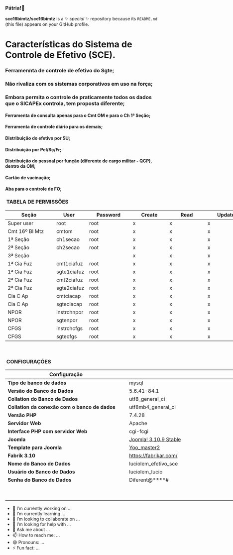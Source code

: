 ### Pátria!👋


**sce16bimtz/sce16bimtz** is a ✨ _special_ ✨ repository because its `README.md` (this file) appears on your GitHub profile.

# Características do Sistema de Controle de Efetivo (SCE).
### Ferramennta de controle de efetivo do Sgte;
### Não rivaliza com os sistemas corporativos em uso na força;
### Embora permita o controle de praticamente todos os dados que o SICAPEx controla, tem proposta diferente;
#### Ferramenta de consulta apenas para o Cmt OM e para o Ch 1ª Seção;
#### Ferramenta de controle diário para os demais;
#### Distribuição do efetivo por SU;
#### Distribuição por Pel/Sç/Fr;
#### Distribuição do pessoal por função (diferente de cargo militar - QCP), dentro da OM;
#### Cartão de vacinação;
#### Aba para o controle de FO;


<h3> TABELA DE PERMISSÕES</h3>
<table class="table table-striped" style="width: 1187px;">
<thead>
<tr style="height: 15px;">
<th style="width: 1144.09px; height: 15px;">Seção</th>
<th style="width: 10px; height: 15px;">User </th>
<th style="width: 674px; height: 15px;">Password</th>
<th style="width: 621px; text-align: center; height: 15px;"> Create</th>
<th style="width: 830px; text-align: center; height: 15px;"> Read</th>
<th style="width: 723px; text-align: center; height: 15px;"> Update</th>
<th style="width: 578px; text-align: center; height: 15px;">Delete </th>
<th style="width: 1153px; text-align: center; height: 15px;">Disable record</th>
<th style="width: 961px; text-align: center; height: 15px;">Enable record</th>
</tr>
</thead>
<tbody>
<tr style="height: 15px;">
<td style="width: 1144.09px; height: 15px; text-align: left;">Super user</td>
<td style="width: 10px; height: 15px;"> root</td>
<td style="width: 674px; height: 15px;">root</td>
<td style="width: 621px; height: 15px; text-align: left;">x </td>
<td style="width: 830px; height: 15px; text-align: left;">x </td>
<td style="width: 723px; height: 15px; text-align: left;">x </td>
<td style="width: 578px; height: 15px; text-align: left;">x</td>
<td style="width: 1153px; height: 15px; text-align: left;">x </td>
<td style="width: 961px; height: 15px; text-align: left;">x</td>
</tr>
<tr style="height: 15px;">
<td style="width: 1144.09px; height: 15px; text-align: left;">Cmt 16º BI Mtz</td>
<td style="width: 10px; height: 15px;"> cmtom</td>
<td style="width: 674px; height: 15px;">root</td>
<td style="width: 621px; height: 15px; text-align: left;">x</td>
<td style="width: 830px; height: 15px; text-align: left;">x</td>
<td style="width: 723px; height: 15px; text-align: left;">x</td>
<td style="width: 578px; height: 15px; text-align: left;">x</td>
<td style="width: 1153px; height: 15px; text-align: left;">x</td>
<td style="width: 961px; height: 15px; text-align: left;"> </td>
</tr>
<tr style="height: 15px;">
<td style="width: 1144.09px; height: 15px;">1ª Seção</td>
<td style="width: 10px; height: 15px;"> ch1secao</td>
<td style="width: 674px; height: 15px;">root</td>
<td style="width: 621px; height: 15px; text-align: left;">x</td>
<td style="width: 830px; height: 15px; text-align: left;">x</td>
<td style="width: 723px; height: 15px; text-align: left;">x</td>
<td style="width: 578px; height: 15px; text-align: left;">x </td>
<td style="width: 1153px; height: 15px; text-align: left;">x</td>
<td style="width: 961px; height: 15px; text-align: left;"> </td>
</tr>
<tr style="height: 15px;">
<td style="width: 1144.09px; height: 15px;">2ª Seção</td>
<td style="width: 10px; height: 15px;"> ch2secao</td>
<td style="width: 674px; height: 15px;">root</td>
<td style="width: 621px; height: 15px; text-align: left;">x</td>
<td style="width: 830px; height: 15px; text-align: left;">x</td>
<td style="width: 723px; height: 15px; text-align: left;">x</td>
<td style="width: 578px; height: 15px; text-align: left;"> </td>
<td style="width: 1153px; height: 15px; text-align: left;">x</td>
<td style="width: 961px; height: 15px; text-align: left;"> </td>
</tr>
<tr style="height: 15px;">
<td style="width: 1144.09px; height: 15px; text-align: left;">3ª Seção</td>
<td style="width: 10px; height: 15px;"> </td>
<td style="width: 674px; height: 15px;"> </td>
<td style="width: 621px; height: 15px; text-align: left;">x</td>
<td style="width: 830px; height: 15px; text-align: left;">x</td>
<td style="width: 723px; height: 15px; text-align: left;">x</td>
<td style="width: 578px; height: 15px; text-align: left;"> </td>
<td style="width: 1153px; height: 15px; text-align: left;">x</td>
<td style="width: 961px; height: 15px; text-align: left;"> </td>
</tr>
<tr style="height: 15px;">
<td style="width: 1144.09px; height: 15px; text-align: left;">1ª Cia Fuz</td>
<td style="width: 10px; height: 15px;"> cmt1ciafuz</td>
<td style="width: 674px; height: 15px;">root</td>
<td style="width: 621px; height: 15px; text-align: left;">x</td>
<td style="width: 830px; height: 15px; text-align: left;">x</td>
<td style="width: 723px; height: 15px; text-align: left;">x</td>
<td style="width: 578px; height: 15px; text-align: left;"> </td>
<td style="width: 1153px; height: 15px; text-align: left;">x</td>
<td style="width: 961px; height: 15px; text-align: left;"> </td>
</tr>
<tr style="height: 15px;">
<td style="width: 1144.09px; height: 15px; text-align: left;">1ª Cia Fuz</td>
<td style="width: 10px; height: 15px;"> sgte1ciafuz</td>
<td style="width: 674px; height: 15px;">root</td>
<td style="width: 621px; height: 15px; text-align: left;">x</td>
<td style="width: 830px; height: 15px; text-align: left;">x</td>
<td style="width: 723px; height: 15px; text-align: left;">x</td>
<td style="width: 578px; height: 15px; text-align: left;"> </td>
<td style="width: 1153px; height: 15px; text-align: left;">x</td>
<td style="width: 961px; height: 15px; text-align: left;"> </td>
</tr>
<tr style="height: 16.4583px;">
<td style="width: 1144.09px; height: 16.4583px; text-align: left;">2ª Cia Fuz</td>
<td style="width: 10px; height: 16.4583px; text-align: left;"> cmt2ciafuz</td>
<td style="width: 674px; height: 16.4583px;">root</td>
<td style="width: 621px; height: 16.4583px; text-align: left;">x</td>
<td style="width: 830px; height: 16.4583px; text-align: left;">x</td>
<td style="width: 723px; height: 16.4583px; text-align: left;">x</td>
<td style="width: 578px; height: 16.4583px; text-align: left;"> </td>
<td style="width: 1153px; height: 16.4583px; text-align: left;">x</td>
<td style="width: 961px; height: 16.4583px; text-align: left;"> </td>
</tr>
<tr style="height: 15px;">
<td style="width: 1144.09px; height: 15px; text-align: left;">2ª Cia Fuz</td>
<td style="width: 10px; height: 15px;"> sgte2ciafuz</td>
<td style="width: 674px; height: 15px;">root</td>
<td style="width: 621px; height: 15px; text-align: left;">x</td>
<td style="width: 830px; height: 15px; text-align: left;">x </td>
<td style="width: 723px; height: 15px; text-align: left;">x </td>
<td style="width: 578px; height: 15px; text-align: left;"> </td>
<td style="width: 1153px; height: 15px; text-align: left;">x</td>
<td style="width: 961px; height: 15px; text-align: left;"> </td>
</tr>
<tr style="height: 15px;">
<td style="width: 1144.09px; height: 15px; text-align: left;">Cia C Ap</td>
<td style="width: 10px; height: 15px;"> cmtciacap</td>
<td style="width: 674px; height: 15px;">root</td>
<td style="width: 621px; height: 15px; text-align: left;">x </td>
<td style="width: 830px; height: 15px; text-align: left;">x </td>
<td style="width: 723px; height: 15px; text-align: left;">x </td>
<td style="width: 578px; height: 15px; text-align: left;"> </td>
<td style="width: 1153px; height: 15px; text-align: left;">x </td>
<td style="width: 961px; height: 15px; text-align: left;"> </td>
</tr>
<tr style="height: 15px;">
<td style="width: 1144.09px; height: 15px; text-align: left;">Cia C Ap</td>
<td style="width: 10px; height: 15px;"> sgteciacap</td>
<td style="width: 674px; height: 15px;">root</td>
<td style="width: 621px; height: 15px; text-align: left;">x </td>
<td style="width: 830px; height: 15px; text-align: left;">x </td>
<td style="width: 723px; height: 15px; text-align: left;">x </td>
<td style="width: 578px; height: 15px; text-align: left;"> </td>
<td style="width: 1153px; height: 15px; text-align: left;">x </td>
<td style="width: 961px; height: 15px; text-align: left;"> </td>
</tr>
<tr style="height: 15px;">
<td style="width: 1144.09px; height: 15px; text-align: left;">NPOR</td>
<td style="width: 10px; height: 15px;"> instrchnpor</td>
<td style="width: 674px; height: 15px;">root</td>
<td style="width: 621px; height: 15px; text-align: left;">x</td>
<td style="width: 830px; height: 15px; text-align: left;">x </td>
<td style="width: 723px; height: 15px; text-align: left;">x</td>
<td style="width: 578px; height: 15px; text-align: left;"> </td>
<td style="width: 1153px; height: 15px; text-align: left;">x </td>
<td style="width: 961px; height: 15px; text-align: left;"> </td>
</tr>
<tr style="height: 15px;">
<td style="width: 1144.09px; height: 15px; text-align: left;">NPOR</td>
<td style="width: 10px; height: 15px;"> sgtenpor</td>
<td style="width: 674px; height: 15px;">root</td>
<td style="width: 621px; height: 15px; text-align: left;">x </td>
<td style="width: 830px; height: 15px; text-align: left;">x </td>
<td style="width: 723px; height: 15px; text-align: left;">x </td>
<td style="width: 578px; height: 15px; text-align: left;"> </td>
<td style="width: 1153px; height: 15px; text-align: left;">x </td>
<td style="width: 961px; height: 15px; text-align: left;"> </td>
</tr>
<tr style="height: 15px;">
<td style="width: 1144.09px; height: 15px; text-align: left;">CFGS</td>
<td style="width: 10px; height: 15px;"> instrchcfgs</td>
<td style="width: 674px; height: 15px;">root</td>
<td style="width: 621px; height: 15px; text-align: left;">x </td>
<td style="width: 830px; height: 15px; text-align: left;">x </td>
<td style="width: 723px; height: 15px; text-align: left;">x </td>
<td style="width: 578px; height: 15px; text-align: left;"> </td>
<td style="width: 1153px; height: 15px; text-align: left;">x </td>
<td style="width: 961px; height: 15px; text-align: left;"> </td>
</tr>
<tr style="height: 15px;">
<td style="width: 1144.09px; height: 15px; text-align: left;">CFGS</td>
<td style="width: 10px; height: 15px;"> sgtecfgs</td>
<td style="width: 674px; height: 15px;">root</td>
<td style="width: 621px; height: 15px; text-align: left;">x</td>
<td style="width: 830px; height: 15px; text-align: left;">x</td>
<td style="width: 723px; height: 15px; text-align: left;">x</td>
<td style="width: 578px; height: 15px; text-align: left;"> </td>
<td style="width: 1153px; height: 15px; text-align: left;">x</td>
<td style="width: 961px; height: 15px; text-align: left;"> </td>
</tr>
</tbody>
</table>
<p>  <img src="images/bd.png" alt="" /></p>
<h3> CONFIGURAÇÕES</h3>
<table class="table table-striped" style="width: 1187px;">
<thead>
<tr>
<th style="width: 378.833px;">Configuração</th>
<th style="width: 791.167px;">Valor</th>
</tr>
</thead>
<tbody>
<tr>
<td style="width: 378.833px;"><strong>Tipo de banco de dados</strong></td>
<td style="width: 791.167px;">mysql</td>
</tr>
<tr>
<td style="width: 378.833px;"><strong>Versão do Banco de Dados</strong></td>
<td style="width: 791.167px;">5.6.41-84.1</td>
</tr>
<tr>
<td style="width: 378.833px;"><strong>Collation do Banco de Dados</strong></td>
<td style="width: 791.167px;">utf8_general_ci</td>
</tr>
<tr>
<td style="width: 378.833px;"><strong>Collation da conexão com o banco de dados</strong></td>
<td style="width: 791.167px;">utf8mb4_general_ci</td>
</tr>
<tr>
<td style="width: 378.833px;"><strong>Versão PHP</strong></td>
<td style="width: 791.167px;">7.4.28</td>
</tr>
<tr>
<td style="width: 378.833px;"><strong>Servidor Web</strong></td>
<td style="width: 791.167px;">Apache</td>
</tr>
<tr>
<td style="width: 378.833px;"><strong>Interface PHP com servidor Web</strong></td>
<td style="width: 791.167px;">cgi-fcgi</td>
</tr>
<tr>
<td style="width: 378.833px;"><strong>Joomla</strong></td>
<td style="width: 791.167px;"><a href="https://www.joomla.org/">Joomla! 3.10.9 Stable</a></td>
</tr>
<tr>
<td style="width: 378.833px;"><strong>Template para Joomla</strong></td>
<td style="width: 791.167px;"><a href="https://yootheme.com/joomla-templates/master2https://yootheme.com/joomla-templates/master2">Yoo_master2</a></td>
</tr>
<tr>
<td style="width: 378.833px;"><b>Fabrik 3.10</b></td>
<td style="width: 791.167px;"><a title="Fabrik" href="https://fabrikar.com/">https://fabrikar.com/</a></td>
</tr>
<tr>
<td style="width: 378.833px;"><b>Nome do Banco de Dados</b></td>
<td style="width: 791.167px;">luciolem_efetivo_sce</td>
</tr>
<tr>
<td style="width: 378.833px;"><b>Usuário do Banco de Dados</b></td>
<td style="width: 791.167px;">luciolem_lucio</td>
</tr>
<tr>
<td style="width: 378.833px;"><b>Senha do Banco de Dados</b></td>
<td style="width: 791.167px;">Diferent@****#</td>
</tr>
<tr>
<td style="width: 378.833px;"> </td>
<td style="width: 791.167px;"> </td>
</tr>
<tr>
<td style="width: 378.833px;"> </td>
<td style="width: 791.167px;"> </td>
</tr>
</tbody>
</table>

- 🔭 I’m currently working on ...
- 🌱 I’m currently learning ...
- 👯 I’m looking to collaborate on ...
- 🤔 I’m looking for help with ...
- 💬 Ask me about ...
- 📫 How to reach me: ...
- 😄 Pronouns: ...
- ⚡ Fun fact: ...

